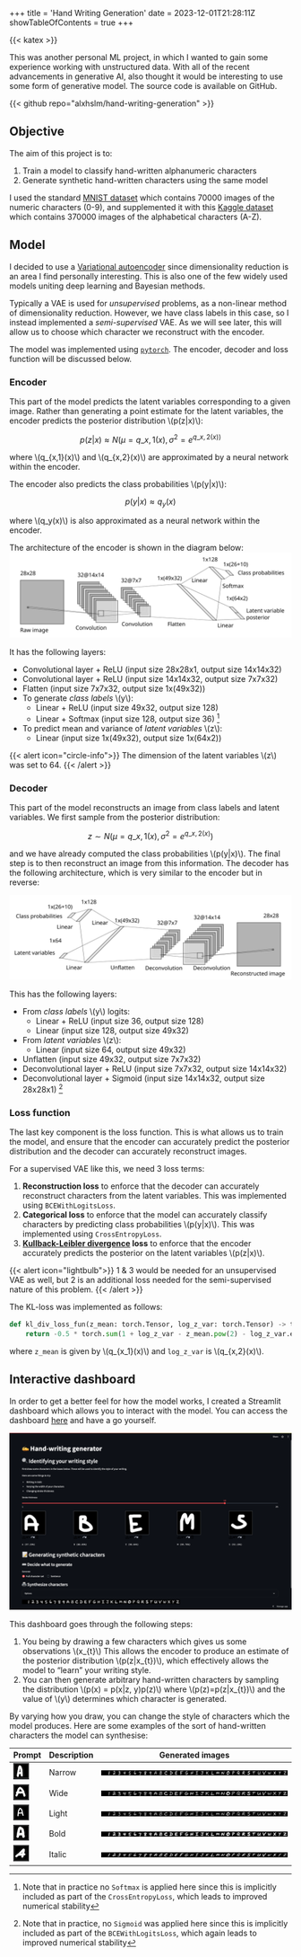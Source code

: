 +++
title = 'Hand Writing Generation'
date = 2023-12-01T21:28:11Z
showTableOfContents = true
+++

{{< katex >}}

This was another personal ML project, in which I wanted to gain some experience working with unstructured data. With all of the recent advancements in generative AI, also thought it would be interesting to use some form of generative model. The source code is available on GitHub.

{{< github repo="alxhslm/hand-writing-generation" >}}

## Objective

The aim of this project is to:

1. Train a model to classify hand-written alphanumeric characters
2. Generate synthetic hand-written characters using the same model

I used the standard [MNIST dataset](https://pytorch.org/vision/main/generated/torchvision.datasets.MNIST.html) which contains 70000 images of the numeric characters (0-9), and supplemented it with this [Kaggle dataset](https://www.kaggle.com/datasets/sachinpatel21/az-handwritten-alphabets-in-csv-format/) which contains 370000 images of the alphabetical characters (A-Z).

## Model

I decided to use a [Variational autoencoder](https://en.wikipedia.org/wiki/Variational_autoencoder) since dimensionality reduction is an area I find personally interesting. This is also one of the few widely used models uniting deep learning and Bayesian methods.

Typically a VAE is used for _unsupervised_ problems, as a non-linear method of dimensionality reduction. However, we have class labels in this case, so I instead implemented a _semi-supervised_ VAE. As we will see later, this will allow us to choose which character we reconstruct with the encoder.

The model was implemented using [`pytorch`](https://pytorch.org/). The encoder, decoder and loss function will be discussed below.

### Encoder

This part of the model predicts the latent variables corresponding to a given image. Rather than generating a point estimate for the latent variables, the encoder predicts the posterior distribution \\(p(z|x)\\):

$$ p(z|x) \approx N(\mu=q\_{x,1}(x), \sigma^2 = e^{q\_{x,2}(x))}$$

where \\(q\_{x,1}(x)\\) and \\(q\_{x,2}(x)\\) are approximated by a neural network within the encoder.

The encoder also predicts the class probabilities \\(p(y|x)\\):

$$p(y|x) \approx q_y(x)$$

where \\(q_y(x)\\) is also approximated as a neural network within the encoder.

The architecture of the encoder is shown in the diagram below:
![Encoder](images/encoder.svg)

It has the following layers:

- Convolutional layer + ReLU (input size 28x28x1, output size 14x14x32)
- Convolutional layer + ReLU (input size 14x14x32, output size 7x7x32)
- Flatten (input size 7x7x32, output size 1x(49x32))
- To generate _class labels_ \\(y\\):
  - Linear + ReLU (input size 49x32, output size 128)
  - Linear + Softmax (input size 128, output size 36) [^1]
- To predict mean and variance of _latent variables_ \\(z\\):
  - Linear (input size 1x(49x32), output size 1x(64x2))

[^1]: Note that in practice no `Softmax` is applied here since this is implicitly included as part of the `CrossEntropyLoss`, which leads to improved numerical stability

{{< alert icon="circle-info">}}
The dimension of the latent variables \\(z\\) was set to 64.
{{< /alert >}}

### Decoder

This part of the model reconstructs an image from class labels and latent variables. We first sample from the posterior distribution:

$$ z \sim N(\mu=q\_{x,1}(x), \sigma^2 = e^{q\_{x,2}(x)})$$

and we have already computed the class probabilities \\(p(y|x)\\). The final step is to then reconstruct an image from this information. The decoder has the following architecture, which is very similar to the encoder but in reverse:

![Decoder](images/decoder.svg)

This has the following layers:

- From _class labels_ \\(y\\) logits:
  - Linear + ReLU (input size 36, output size 128)
  - Linear (input size 128, output size 49x32)
- From _latent variables_ \\(z\\):
  - Linear (input size 64, output size 49x32)
- Unflatten (input size 49x32, output size 7x7x32)
- Deconvolutional layer + ReLU (input size 7x7x32, output size 14x14x32)
- Deconvolutional layer + Sigmoid (input size 14x14x32, output size 28x28x1) [^2]

[^2]: Note that in practice, no `Sigmoid` was applied here since this is implicitly included as part of the `BCEWithLogitsLoss`, which again leads to improved numerical stability

### Loss function

The last key component is the loss function. This is what allows us to train the model, and ensure that the encoder can accurately predict the posterior distribution and the decoder can accurately reconstruct images.

For a supervised VAE like this, we need 3 loss terms:

1. **Reconstruction loss** to enforce that the decoder can accurately reconstruct characters from the latent variables. This was implemented using `BCEWithLogitsLoss`.
2. **Categorical loss** to enforce that the model can accurately classify characters by predicting class probabilities \\(p(y|x)\\). This was implemented using `CrossEntropyLoss`.
3. **[Kullback-Leibler divergence](https://en.wikipedia.org/wiki/Kullback%E2%80%93Leibler_divergence) loss** to enforce that the encoder accurately predicts the posterior on the latent variables \\(p(z|x)\\).

{{< alert icon="lightbulb">}}
1 & 3 would be needed for an unsupervised VAE as well, but 2 is an additional loss needed for the semi-supervised nature of this problem.
{{< /alert >}}

The KL-loss was implemented as follows:

```python
def kl_div_loss_fun(z_mean: torch.Tensor, log_z_var: torch.Tensor) -> torch.Tensor:
    return -0.5 * torch.sum(1 + log_z_var - z_mean.pow(2) - log_z_var.exp()) / z_mean.shape[0]
```

where `z_mean` is given by \\(q\_{x_1}(x)\\) and `log_z_var` is \\(q\_{x,2}(x)\\).

## Interactive dashboard

In order to get a better feel for how the model works, I created a Streamlit dashboard which allows you to interact with the model. You can access the dashboard [here](https://hand-writing-generation.streamlit.app/) and have a go yourself.

![Streamlit app](images/streamlit_app.png)

This dashboard goes through the following steps:

1. You being by drawing a few characters which gives us some observations \\(x\_{t}\\) This allows the encoder to produce an estimate of the posterior distribution \\(p(z|x\_{t})\\), which effectively allows the model to “learn” your writing style.
2. You can then generate arbitrary hand-written characters by sampling the distribution \\(p(x) = p(x|z, y)p(z)\\) where \\(p(z)=p(z|x\_{t})\\) and the value of \\(y\\) determines which character is generated.

By varying how you draw, you can change the style of characters which the model produces. Here are some examples of the sort of hand-written characters the model can synthesise:

| Prompt                                         | Description | Generated images                        |
| ---------------------------------------------- | ----------- | --------------------------------------- |
| ![Narrow characters](images/narrow_prompt.png) | Narrow      | ![Narrow characters](images/narrow.jpg) |
| ![Wide characters](images/wide_prompt.png)     | Wide        | ![Wide characters](images/wide.jpg)     |
| ![Thin characters](images/light_prompt.png)    | Light       | ![Thin characters](images/light.jpg)    |
| ![Bold characters ](images/bold_prompt.png)    | Bold        | ![Bold characters ](images/bold.jpg)    |
| ![Italic characters](images/italic_prompt.png) | Italic      | ![Italic characters](images/italic.jpg) |
